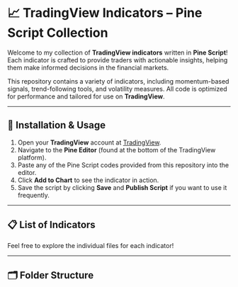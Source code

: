 # 📈 TradingView Indicators – Pine Script Collection  

Welcome to my collection of **TradingView indicators** written in **Pine Script**! Each indicator is crafted to provide traders with actionable insights, helping them make informed decisions in the financial markets.

This repository contains a variety of indicators, including momentum-based signals, trend-following tools, and volatility measures. All code is optimized for performance and tailored for use on **TradingView**.

---

## 🔧 Installation & Usage

1. Open your **TradingView** account at [TradingView](https://tradingview.com).
2. Navigate to the **Pine Editor** (found at the bottom of the TradingView platform).
3. Paste any of the Pine Script codes provided from this repository into the editor.
4. Click **Add to Chart** to see the indicator in action.
5. Save the script by clicking **Save** and **Publish Script** if you want to use it frequently.

---

## 📋 List of Indicators



Feel free to explore the individual files for each indicator!

---

## 🗂️ Folder Structure  

